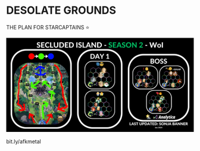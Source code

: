 # DESOLATE GROUNDS
THE PLAN FOR STARCAPTAINS ⭐

![Alt text](afkj/battledrill/s2m1/STARCAPTAINS.png?raw=true)

bit.ly/afkmetal

